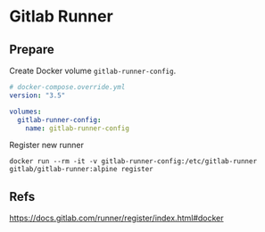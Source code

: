 # Gitlab Runner

## Prepare

Create Docker volume `gitlab-runner-config`.

```yml
# docker-compose.override.yml
version: "3.5"

volumes:
  gitlab-runner-config:
    name: gitlab-runner-config
```

Register new runner

```shell
docker run --rm -it -v gitlab-runner-config:/etc/gitlab-runner gitlab/gitlab-runner:alpine register
```

## Refs

https://docs.gitlab.com/runner/register/index.html#docker
